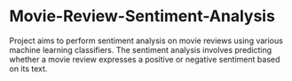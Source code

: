 # Movie-Review-Sentiment-Analysis
Project aims to perform sentiment analysis on movie reviews using various machine learning classifiers. The sentiment analysis involves predicting whether a movie review expresses a positive or negative sentiment based on its text.
